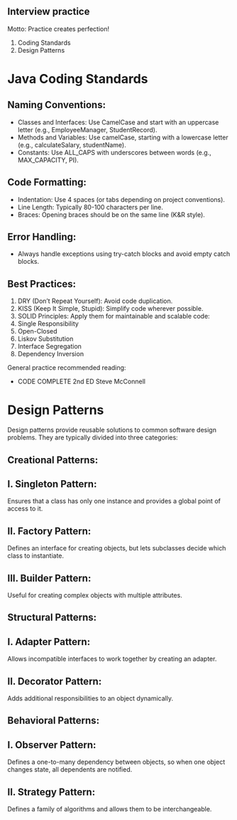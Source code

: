 Interview practice
-------------------

Motto: Practice creates perfection!


1. Coding Standards
2. Design Patterns

Java Coding Standards
======================


Naming Conventions:
--------------------

* Classes and Interfaces: Use CamelCase and start with an uppercase letter (e.g., EmployeeManager, StudentRecord).
* Methods and Variables: Use camelCase, starting with a lowercase letter (e.g., calculateSalary, studentName).
* Constants: Use ALL_CAPS with underscores between words (e.g., MAX_CAPACITY, PI).
 
Code Formatting:
------------------

* Indentation: Use 4 spaces (or tabs depending on project conventions).
* Line Length: Typically 80-100 characters per line.
* Braces: Opening braces should be on the same line (K&R style).
  
Error Handling:
----------------
* Always handle exceptions using try-catch blocks and avoid empty catch blocks.

Best Practices:
---------------
1. DRY (Don’t Repeat Yourself): Avoid code duplication.
2. KISS (Keep It Simple, Stupid): Simplify code wherever possible.
3. SOLID Principles: Apply them for maintainable and scalable code:
4. Single Responsibility
5. Open-Closed
6. Liskov Substitution
7. Interface Segregation
8. Dependency Inversion

General practice recommended reading:
* CODE COMPLETE 2nd ED Steve McConnell

Design Patterns
===============

Design patterns provide reusable solutions to common software design problems. They are typically divided into three categories:

Creational Patterns:
--------------------

## I. Singleton Pattern:
Ensures that a class has only one instance and provides a global point of access to it.

## II. Factory Pattern:
Defines an interface for creating objects, but lets subclasses decide which class to instantiate.

## III. Builder Pattern:
Useful for creating complex objects with multiple attributes.

Structural Patterns:
--------------------

## I. Adapter Pattern:
Allows incompatible interfaces to work together by creating an adapter.

## II. Decorator Pattern:
Adds additional responsibilities to an object dynamically.

Behavioral Patterns:
---------------------

## I. Observer Pattern:
Defines a one-to-many dependency between objects, so when one object changes state, all dependents are notified.

## II. Strategy Pattern:
Defines a family of algorithms and allows them to be interchangeable.
